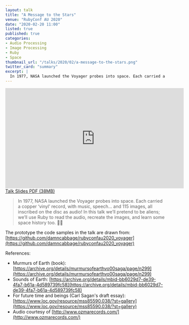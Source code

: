 ```yaml
---
layout: talk
title: "A Message to the Stars"
venue: "RubyConf AU 2020"
date: "2020-02-20 11:00"
listed: true
published: true
categories:
- Audio Processing
- Image Processing
- Ruby
- Space
thumbnail_url: "/talks/2020/02/a-message-to-the-stars.png"
twitter_card: "summary"
excerpt: |
  In 1977, NASA launched the Voyager probes into space. Each carried a copper ‘vinyl’ record, with music, speech… and 115 images, all inscribed on the disc as audio! In this talk we’ll pretend to be aliens; we’ll use Ruby to read the audio, recreate the images, and learn some space history too. 🚀✨
---
```


<div class="pdf">
  <iframe width="560" height="315" src="https://www.youtube.com/embed/W5A7_TWd4QM" frameborder="0" allow="accelerometer; encrypted-media; gyroscope; picture-in-picture" allowfullscreen></iframe>
  <a href="/talks/2020/02/a-message-to-the-stars.pdf">
    <span>Talk Slides PDF (38MB)</span>
  </a>
</div>

> In 1977, NASA launched the Voyager probes into space. Each carried a copper ‘vinyl’ record, with music, speech… and 115 images, all inscribed on the disc as audio! In this talk we’ll pretend to be aliens; we’ll use Ruby to read the audio, recreate the images, and learn some space history too. 🚀✨

The prototype the code samples in the talk are drawn from: [https://github.com/damncabbage/rubyconfau2020_voyager](https://github.com/damncabbage/rubyconfau2020_voyager)

References:
* Murmurs of Earth (book): [https://archive.org/details/murmursofearthvo00saga/page/n299](https://archive.org/details/murmursofearthvo00saga/page/n299)
* Sounds of Earth: [https://archive.org/details/mbid-bb6029d7-de39-4fa7-b61a-4d589739fc58](https://archive.org/details/mbid-bb6029d7-de39-4fa7-b61a-4d589739fc58)
* For future time and beings (Carl Sagan's draft essay): [https://www.loc.gov/resource/mss85590.038/?st=gallery](https://www.loc.gov/resource/mss85590.038/?st=gallery)
* Audio courtesy of [http://www.ozmarecords.com/](http://www.ozmarecords.com/)
